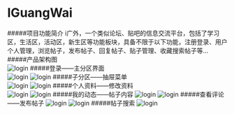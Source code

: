 # IGuangWai
#####项目功能简介
i广外，一个类似论坛、贴吧的信息交流平台，包括了学习区，生活区，活动区，新生区等功能板块，具备不限于以下功能，注册登录、用户个人管理，浏览帖子，发布帖子、回复帖子、贴子管理、收藏搜索帖子等...
#####产品架构图   
![login](https://github.com/ALLENnan/IGuangWai/blob/master/screenshot/%E2%80%9Di%C2%B7%E5%B9%BF%E5%A4%96%E2%80%9C%E4%BA%A7%E5%93%81%E6%9E%B6%E6%9E%84.png) 
#####登录——主分区界面   
![login](https://github.com/ALLENnan/IGuangWai/blob/master/screenshot/login.png)  ![login](https://github.com/ALLENnan/IGuangWai/blob/master/screenshot/article1.png)
#####子分区——抽屉菜单    
![login](https://github.com/ALLENnan/IGuangWai/blob/master/screenshot/article2.png)
![login](https://github.com/ALLENnan/IGuangWai/blob/master/screenshot/menu.png)
#####个人资料——修改资料  
![login](https://github.com/ALLENnan/IGuangWai/blob/master/screenshot/mydata.png)
![login](https://github.com/ALLENnan/IGuangWai/blob/master/screenshot/change.png)
#####我的动态——帖子内容 
![login](https://github.com/ALLENnan/IGuangWai/blob/master/screenshot/activity.png)
![login](https://github.com/ALLENnan/IGuangWai/blob/master/screenshot/content.png)
#####查看评论——发布帖子 
![login](https://github.com/ALLENnan/IGuangWai/blob/master/screenshot/comment.png)
![login](https://github.com/ALLENnan/IGuangWai/blob/master/screenshot/send.png)
#####帖子搜索 
![login](https://github.com/ALLENnan/IGuangWai/blob/master/screenshot/search.png)
